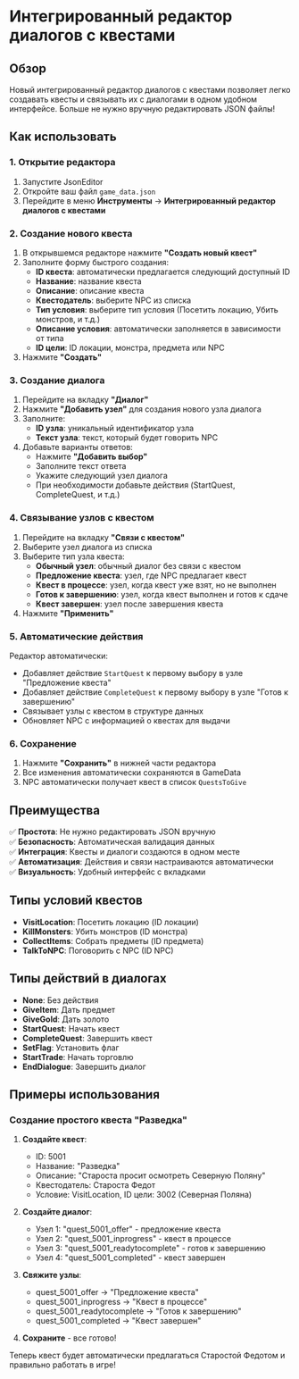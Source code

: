 # Интегрированный редактор диалогов с квестами

## Обзор

Новый интегрированный редактор диалогов с квестами позволяет легко создавать квесты и связывать их с диалогами в одном удобном интерфейсе. Больше не нужно вручную редактировать JSON файлы!

## Как использовать

### 1. Открытие редактора

1. Запустите JsonEditor
2. Откройте ваш файл `game_data.json`
3. Перейдите в меню **Инструменты** → **Интегрированный редактор диалогов с квестами**

### 2. Создание нового квеста

1. В открывшемся редакторе нажмите **"Создать новый квест"**
2. Заполните форму быстрого создания:
   - **ID квеста**: автоматически предлагается следующий доступный ID
   - **Название**: название квеста
   - **Описание**: описание квеста
   - **Квестодатель**: выберите NPC из списка
   - **Тип условия**: выберите тип условия (Посетить локацию, Убить монстров, и т.д.)
   - **Описание условия**: автоматически заполняется в зависимости от типа
   - **ID цели**: ID локации, монстра, предмета или NPC
3. Нажмите **"Создать"**

### 3. Создание диалога

1. Перейдите на вкладку **"Диалог"**
2. Нажмите **"Добавить узел"** для создания нового узла диалога
3. Заполните:
   - **ID узла**: уникальный идентификатор узла
   - **Текст узла**: текст, который будет говорить NPC
4. Добавьте варианты ответов:
   - Нажмите **"Добавить выбор"**
   - Заполните текст ответа
   - Укажите следующий узел диалога
   - При необходимости добавьте действия (StartQuest, CompleteQuest, и т.д.)

### 4. Связывание узлов с квестом

1. Перейдите на вкладку **"Связи с квестом"**
2. Выберите узел диалога из списка
3. Выберите тип узла квеста:
   - **Обычный узел**: обычный диалог без связи с квестом
   - **Предложение квеста**: узел, где NPC предлагает квест
   - **Квест в процессе**: узел, когда квест уже взят, но не выполнен
   - **Готов к завершению**: узел, когда квест выполнен и готов к сдаче
   - **Квест завершен**: узел после завершения квеста
4. Нажмите **"Применить"**

### 5. Автоматические действия

Редактор автоматически:
- Добавляет действие `StartQuest` к первому выбору в узле "Предложение квеста"
- Добавляет действие `CompleteQuest` к первому выбору в узле "Готов к завершению"
- Связывает узлы с квестом в структуре данных
- Обновляет NPC с информацией о квестах для выдачи

### 6. Сохранение

1. Нажмите **"Сохранить"** в нижней части редактора
2. Все изменения автоматически сохраняются в GameData
3. NPC автоматически получает квест в список `QuestsToGive`

## Преимущества

✅ **Простота**: Не нужно редактировать JSON вручную  
✅ **Безопасность**: Автоматическая валидация данных  
✅ **Интеграция**: Квесты и диалоги создаются в одном месте  
✅ **Автоматизация**: Действия и связи настраиваются автоматически  
✅ **Визуальность**: Удобный интерфейс с вкладками  

## Типы условий квестов

- **VisitLocation**: Посетить локацию (ID локации)
- **KillMonsters**: Убить монстров (ID монстра)
- **CollectItems**: Собрать предметы (ID предмета)
- **TalkToNPC**: Поговорить с NPC (ID NPC)

## Типы действий в диалогах

- **None**: Без действия
- **GiveItem**: Дать предмет
- **GiveGold**: Дать золото
- **StartQuest**: Начать квест
- **CompleteQuest**: Завершить квест
- **SetFlag**: Установить флаг
- **StartTrade**: Начать торговлю
- **EndDialogue**: Завершить диалог

## Примеры использования

### Создание простого квеста "Разведка"

1. **Создайте квест**:
   - ID: 5001
   - Название: "Разведка"
   - Описание: "Староста просит осмотреть Северную Поляну"
   - Квестодатель: Староста Федот
   - Условие: VisitLocation, ID цели: 3002 (Северная Поляна)

2. **Создайте диалог**:
   - Узел 1: "quest_5001_offer" - предложение квеста
   - Узел 2: "quest_5001_inprogress" - квест в процессе
   - Узел 3: "quest_5001_readytocomplete" - готов к завершению
   - Узел 4: "quest_5001_completed" - квест завершен

3. **Свяжите узлы**:
   - quest_5001_offer → "Предложение квеста"
   - quest_5001_inprogress → "Квест в процессе"
   - quest_5001_readytocomplete → "Готов к завершению"
   - quest_5001_completed → "Квест завершен"

4. **Сохраните** - все готово!

Теперь квест будет автоматически предлагаться Старостой Федотом и правильно работать в игре!
